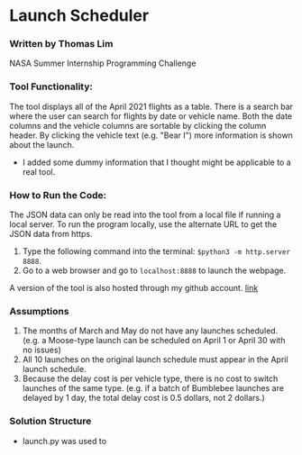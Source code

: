 # Launch Scheduler
### Written by Thomas Lim
NASA Summer Internship Programming Challenge

### Tool Functionality:
The tool displays all of the April 2021 flights as a table. 
There is a search bar where the user can search for flights by date or vehicle name. 
Both the date columns and the vehicle columns are sortable by clicking the column header.
By clicking the vehicle text (e.g. "Bear I") more information is shown about the launch.
- I added some dummy information that I thought might be applicable to a real tool.

### How to Run the Code:
The JSON data can only be read into the tool from a local file if running a local server. To run the program locally, use the alternate URL to get the JSON data from https.
1. Type the following command into the terminal: `$python3 -m http.server 8888`.
2. Go to a web browser and go to `localhost:8888` to launch the webpage.

A version of the tool is also hosted through my github account.
[link](http://thomasliminator.github.io/launch/)

### Assumptions
1. The months of March and May do not have any launches scheduled. (e.g. a Moose-type launch can be scheduled on April 1 or April 30 with no issues)
2. All 10 launches on the original launch schedule must appear in the April launch schedule.
3. Because the delay cost is per vehicle type, there is no cost to switch launches of the same type. (e.g. if a batch of Bumblebee launches are delayed by 1 day, the total delay cost is 0.5 dollars, not 2 dollars.)

### Solution Structure
- launch.py was used to